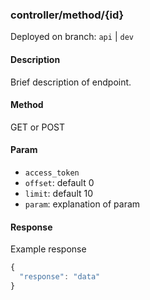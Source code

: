 ### **controller/method/{id}**

Deployed on branch: `api` | `dev`

#### **Description**

Brief description of endpoint.

#### **Method**

GET or POST

#### **Param**

- `access_token`
- `offset`: default 0
- `limit`: default 10
- `param`: explanation of param

#### **Response**

Example response

```javascript
{
  "response": "data"
}
```

